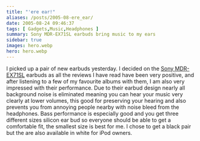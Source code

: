 ```yaml
---
title: "'ere ear!"
aliases: /posts/2005-08-ere_ear/
date: 2005-08-24 09:46:37
tags: [ Gadgets,Music,Headphones ]
summary: Sony MDR-EX71SL earbuds bring music to my ears
sidebar: true
images: hero.webp
hero: hero.webp
---
```


I picked up a pair of new earbuds yesterday. I decided on the
[Sony MDR-EX71SL](https://www.cnet.com/reviews/sony-fontopia-mdr-ex71sl-review/)
earbuds as all the reviews I have read have been very positive, and after
listening to a few of my favourite albums with them, I am also very impressed
with their performance. Due to their earbud design nearly all background noise
is eliminated meaning you can hear your music very clearly at lower volumes,
this good for preserving your hearing and also prevents you from annoying
people nearby with noise bleed from the headphones. Bass performance is
especially good and you get three different sizes silicon ear bud so everyone
should be able to get a comfortable fit, the smallest size is best for me. I
chose to get a black pair but the are also available in white for iPod owners.

